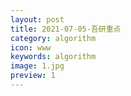 ```yaml
---
layout: post
title: 2021-07-05-吾研重点
category: algorithm
icon: www
keywords: algorithm
image: 1.jpg
preview: 1
---
```

